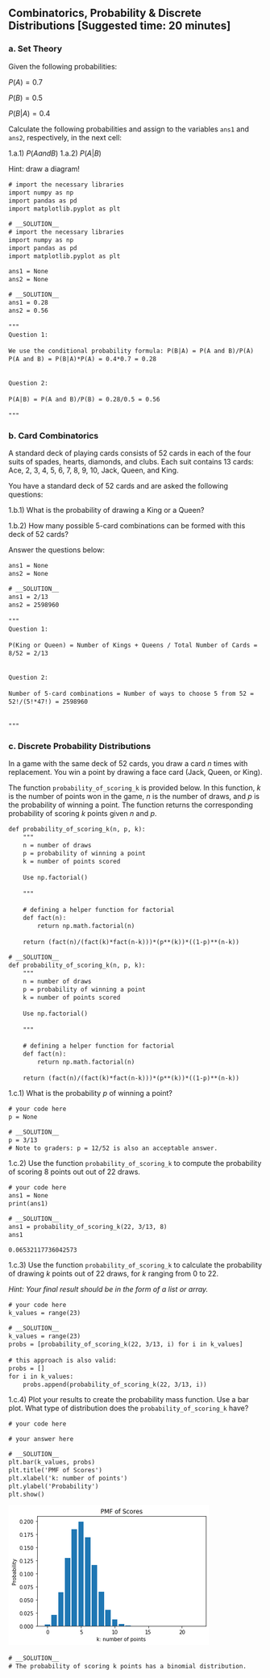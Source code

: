 
## Combinatorics, Probability & Discrete Distributions [Suggested time: 20 minutes]

### a. Set Theory

Given the following probabilities:

$P(A) = 0.7$

$P(B) = 0.5$

$P(B|A) = 0.4$

Calculate the following probabilities and assign to the variables `ans1` and `ans2`, respectively, in the next cell:

1.a.1) $P(A and B)$
1.a.2) $P(A|B)$

Hint: draw a diagram!



```
# import the necessary libraries
import numpy as np
import pandas as pd
import matplotlib.pyplot as plt
```


```
# __SOLUTION__ 
# import the necessary libraries
import numpy as np
import pandas as pd 
import matplotlib.pyplot as plt
```


```
ans1 = None
ans2 = None
```


```
# __SOLUTION__ 
ans1 = 0.28
ans2 = 0.56

"""
Question 1:

We use the conditional probability formula: P(B|A) = P(A and B)/P(A)
P(A and B) = P(B|A)*P(A) = 0.4*0.7 = 0.28


Question 2:

P(A|B) = P(A and B)/P(B) = 0.28/0.5 = 0.56

"""
```

### b. Card Combinatorics

A standard deck of playing cards consists of 52 cards in each of the four suits of spades, hearts, diamonds, and clubs. Each suit contains 13 cards: Ace, 2, 3, 4, 5, 6, 7, 8, 9, 10, Jack, Queen, and King.
    
You have a standard deck of 52 cards and are asked the following questions:

1.b.1) What is the probability of drawing a King or a Queen?

1.b.2) How many possible 5-card combinations can be formed with this deck of 52 cards?

Answer the questions below:


```
ans1 = None
ans2 = None
```


```
# __SOLUTION__ 
ans1 = 2/13
ans2 = 2598960

"""
Question 1:

P(King or Queen) = Number of Kings + Queens / Total Number of Cards = 8/52 = 2/13


Question 2:

Number of 5-card combinations = Number of ways to choose 5 from 52 = 52!/(5!*47!) = 2598960


"""
```

### c. Discrete Probability Distributions

In a game with the same deck of 52 cards, you draw a card $n$ times with replacement. You win a point by drawing a face card (Jack, Queen, or King). 

The function `probability_of_scoring_k` is provided below. In this function, $k$ is the number of points won in the game, $n$ is the number of draws, and $p$ is the probability of winning a point. The function returns the corresponding probability of scoring $k$ points given $n$ and $p$.


```
def probability_of_scoring_k(n, p, k):
    """
    n = number of draws
    p = probability of winning a point
    k = number of points scored
    
    Use np.factorial()
    
    """
    
    # defining a helper function for factorial
    def fact(n):
        return np.math.factorial(n)
    
    return (fact(n)/(fact(k)*fact(n-k)))*(p**(k))*((1-p)**(n-k))
```


```
# __SOLUTION__
def probability_of_scoring_k(n, p, k):
    """
    n = number of draws
    p = probability of winning a point
    k = number of points scored
    
    Use np.factorial()
    
    """
    
    # defining a helper function for factorial
    def fact(n):
        return np.math.factorial(n)
    
    return (fact(n)/(fact(k)*fact(n-k)))*(p**(k))*((1-p)**(n-k))
```

1.c.1) What is the probability $p$ of winning a point? 


```
# your code here 
p = None 
```


```
# __SOLUTION__ 
p = 3/13 
# Note to graders: p = 12/52 is also an acceptable answer. 
```

1.c.2) Use the function `probability_of_scoring_k` to compute the probability of scoring 8 points out out of 22 draws.


```
# your code here 
ans1 = None
print(ans1)
```


```
# __SOLUTION__ 
ans1 = probability_of_scoring_k(22, 3/13, 8)
ans1
```




    0.06532117736042573



1.c.3) Use the function `probability_of_scoring_k` to calculate the probability of drawing $k$ points out of 22 draws, for $k$ ranging from 0 to 22. 

_Hint: Your final result should be in the form of a list or array._


```
# your code here
k_values = range(23)

```


```
# __SOLUTION__ 
k_values = range(23)
probs = [probability_of_scoring_k(22, 3/13, i) for i in k_values]

# this approach is also valid:
probs = []
for i in k_values:
    probs.append(probability_of_scoring_k(22, 3/13, i))

```

1.c.4) Plot your results to create the probability mass function. Use a bar plot. What type of distribution does the `probability_of_scoring_k` have?


```
# your code here 
```


```
# your answer here 
```


```
# __SOLUTION__ 
plt.bar(k_values, probs)
plt.title('PMF of Scores')
plt.xlabel('k: number of points')
plt.ylabel('Probability')
plt.show()
```


![png](index_files/index_23_0.png)



```
# __SOLUTION__
# The probability of scoring k points has a binomial distribution.
```
